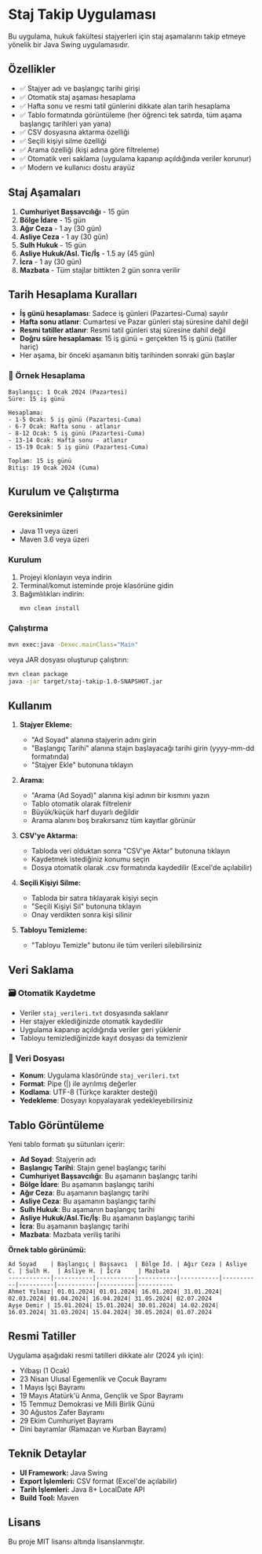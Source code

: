 # Staj Takip Uygulaması

Bu uygulama, hukuk fakültesi stajyerleri için staj aşamalarını takip etmeye yönelik bir Java Swing uygulamasıdır.

## Özellikler

- ✅ Stajyer adı ve başlangıç tarihi girişi
- ✅ Otomatik staj aşaması hesaplama
- ✅ Hafta sonu ve resmi tatil günlerini dikkate alan tarih hesaplama
- ✅ Tablo formatında görüntüleme (her öğrenci tek satırda, tüm aşama başlangıç tarihleri yan yana)
- ✅ CSV dosyasına aktarma özelliği
- ✅ Seçili kişiyi silme özelliği
- ✅ Arama özelliği (kişi adına göre filtreleme)
- ✅ Otomatik veri saklama (uygulama kapanıp açıldığında veriler korunur)
- ✅ Modern ve kullanıcı dostu arayüz

## Staj Aşamaları

1. **Cumhuriyet Başsavcılığı** - 15 gün
2. **Bölge İdare** - 15 gün
3. **Ağır Ceza** - 1 ay (30 gün)
4. **Asliye Ceza** - 1 ay (30 gün)
5. **Sulh Hukuk** - 15 gün
6. **Asliye Hukuk/Asl. Tic/İş** - 1.5 ay (45 gün)
7. **İcra** - 1 ay (30 gün)
8. **Mazbata** - Tüm stajlar bittikten 2 gün sonra verilir

## Tarih Hesaplama Kuralları

- **İş günü hesaplaması**: Sadece iş günleri (Pazartesi-Cuma) sayılır
- **Hafta sonu atlanır**: Cumartesi ve Pazar günleri staj süresine dahil değil
- **Resmi tatiller atlanır**: Resmi tatil günleri staj süresine dahil değil
- **Doğru süre hesaplaması**: 15 iş günü = gerçekten 15 iş günü (tatiller hariç)
- Her aşama, bir önceki aşamanın bitiş tarihinden sonraki gün başlar

### 📅 Örnek Hesaplama
```
Başlangıç: 1 Ocak 2024 (Pazartesi)
Süre: 15 iş günü

Hesaplama:
- 1-5 Ocak: 5 iş günü (Pazartesi-Cuma)
- 6-7 Ocak: Hafta sonu - atlanır
- 8-12 Ocak: 5 iş günü (Pazartesi-Cuma) 
- 13-14 Ocak: Hafta sonu - atlanır
- 15-19 Ocak: 5 iş günü (Pazartesi-Cuma)

Toplam: 15 iş günü
Bitiş: 19 Ocak 2024 (Cuma)
```

## Kurulum ve Çalıştırma

### Gereksinimler
- Java 11 veya üzeri
- Maven 3.6 veya üzeri

### Kurulum
1. Projeyi klonlayın veya indirin
2. Terminal/komut isteminde proje klasörüne gidin
3. Bağımlılıkları indirin:
   ```bash
   mvn clean install
   ```

### Çalıştırma
```bash
mvn exec:java -Dexec.mainClass="Main"
```

veya JAR dosyası oluşturup çalıştırın:
```bash
mvn clean package
java -jar target/staj-takip-1.0-SNAPSHOT.jar
```

## Kullanım

1. **Stajyer Ekleme:**
   - "Ad Soyad" alanına stajyerin adını girin
   - "Başlangıç Tarihi" alanına stajın başlayacağı tarihi girin (yyyy-mm-dd formatında)
   - "Stajyer Ekle" butonuna tıklayın

2. **Arama:**
   - "Arama (Ad Soyad)" alanına kişi adının bir kısmını yazın
   - Tablo otomatik olarak filtrelenir
   - Büyük/küçük harf duyarlı değildir
   - Arama alanını boş bırakırsanız tüm kayıtlar görünür

3. **CSV'ye Aktarma:**
   - Tabloda veri olduktan sonra "CSV'ye Aktar" butonuna tıklayın
   - Kaydetmek istediğiniz konumu seçin
   - Dosya otomatik olarak .csv formatında kaydedilir (Excel'de açılabilir)

4. **Seçili Kişiyi Silme:**
   - Tabloda bir satıra tıklayarak kişiyi seçin
   - "Seçili Kişiyi Sil" butonuna tıklayın
   - Onay verdikten sonra kişi silinir

5. **Tabloyu Temizleme:**
   - "Tabloyu Temizle" butonu ile tüm verileri silebilirsiniz

## Veri Saklama

### 🗃️ Otomatik Kaydetme
- Veriler `staj_verileri.txt` dosyasında saklanır
- Her stajyer eklediğinizde otomatik kaydedilir
- Uygulama kapanıp açıldığında veriler geri yüklenir
- Tabloyu temizlediğinizde kayıt dosyası da temizlenir

### 📁 Veri Dosyası
- **Konum**: Uygulama klasöründe `staj_verileri.txt`
- **Format**: Pipe (|) ile ayrılmış değerler
- **Kodlama**: UTF-8 (Türkçe karakter desteği)
- **Yedekleme**: Dosyayı kopyalayarak yedekleyebilirsiniz

## Tablo Görüntüleme

Yeni tablo formatı şu sütunları içerir:
- **Ad Soyad**: Stajyerin adı
- **Başlangıç Tarihi**: Stajın genel başlangıç tarihi
- **Cumhuriyet Başsavcılığı**: Bu aşamanın başlangıç tarihi
- **Bölge İdare**: Bu aşamanın başlangıç tarihi
- **Ağır Ceza**: Bu aşamanın başlangıç tarihi
- **Asliye Ceza**: Bu aşamanın başlangıç tarihi
- **Sulh Hukuk**: Bu aşamanın başlangıç tarihi
- **Asliye Hukuk/Asl.Tic/İş**: Bu aşamanın başlangıç tarihi
- **İcra**: Bu aşamanın başlangıç tarihi
- **Mazbata**: Mazbata veriliş tarihi

**Örnek tablo görünümü:**
```
Ad Soyad    | Başlangıç | Başsavcı  | Bölge İd. | Ağır Ceza | Asliye C. | Sulh H.  | Asliye H. | İcra     | Mazbata
------------|-----------|-----------|-----------|-----------|-----------|----------|-----------|----------|----------
Ahmet Yılmaz| 01.01.2024| 01.01.2024| 16.01.2024| 31.01.2024| 02.03.2024| 01.04.2024| 16.04.2024| 31.05.2024| 02.07.2024
Ayşe Demir | 15.01.2024| 15.01.2024| 30.01.2024| 14.02.2024| 16.03.2024| 31.03.2024| 15.04.2024| 30.05.2024| 01.07.2024
```

## Resmi Tatiller

Uygulama aşağıdaki resmi tatilleri dikkate alır (2024 yılı için):
- Yılbaşı (1 Ocak)
- 23 Nisan Ulusal Egemenlik ve Çocuk Bayramı
- 1 Mayıs İşçi Bayramı
- 19 Mayıs Atatürk'ü Anma, Gençlik ve Spor Bayramı
- 15 Temmuz Demokrasi ve Milli Birlik Günü
- 30 Ağustos Zafer Bayramı
- 29 Ekim Cumhuriyet Bayramı
- Dini bayramlar (Ramazan ve Kurban Bayramı)

## Teknik Detaylar

- **UI Framework:** Java Swing
- **Export İşlemleri:** CSV format (Excel'de açılabilir)
- **Tarih İşlemleri:** Java 8+ LocalDate API
- **Build Tool:** Maven

## Lisans

Bu proje MIT lisansı altında lisanslanmıştır.
